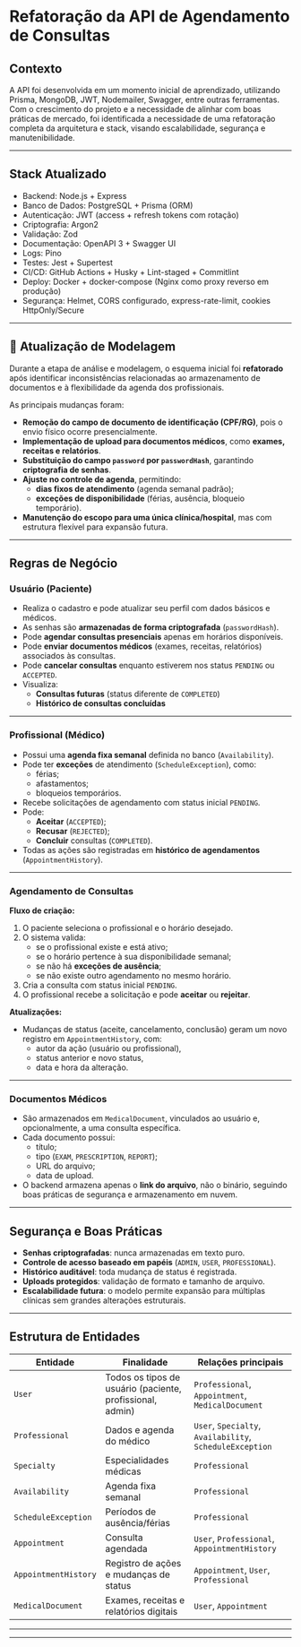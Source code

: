 # Refatoração da API de Agendamento de Consultas

## Contexto
A API foi desenvolvida em um momento inicial de aprendizado, utilizando Prisma, MongoDB, JWT, Nodemailer, Swagger, entre outras ferramentas.
Com o crescimento do projeto e a necessidade de alinhar com boas práticas de mercado, foi identificada a necessidade de uma refatoração completa da arquitetura e stack, visando escalabilidade, segurança e manutenibilidade.

---

## Stack Atualizado
- Backend: Node.js + Express
- Banco de Dados: PostgreSQL + Prisma (ORM)
- Autenticação: JWT (access + refresh tokens com rotação)
- Criptografia: Argon2
- Validação: Zod
- Documentação: OpenAPI 3 + Swagger UI
- Logs: Pino
- Testes: Jest + Supertest
- CI/CD: GitHub Actions + Husky + Lint-staged + Commitlint
- Deploy: Docker + docker-compose (Nginx como proxy reverso em produção)
- Segurança: Helmet, CORS configurado, express-rate-limit, cookies HttpOnly/Secure

---

## 🔄 Atualização de Modelagem

Durante a etapa de análise e modelagem, o esquema inicial foi **refatorado** após identificar inconsistências relacionadas ao armazenamento de documentos e à flexibilidade da agenda dos profissionais.

As principais mudanças foram:

- **Remoção do campo de documento de identificação (CPF/RG)**, pois o envio físico ocorre presencialmente.
- **Implementação de upload para documentos médicos**, como **exames, receitas e relatórios**.
- **Substituição do campo `password` por `passwordHash`**, garantindo **criptografia de senhas**.
- **Ajuste no controle de agenda**, permitindo:
  - **dias fixos de atendimento** (agenda semanal padrão);
  - **exceções de disponibilidade** (férias, ausência, bloqueio temporário).
- **Manutenção do escopo para uma única clínica/hospital**, mas com estrutura flexível para expansão futura.

---

## Regras de Negócio

### Usuário (Paciente)
- Realiza o cadastro e pode atualizar seu perfil com dados básicos e médicos.
- As senhas são **armazenadas de forma criptografada** (`passwordHash`).
- Pode **agendar consultas presenciais** apenas em horários disponíveis.
- Pode **enviar documentos médicos** (exames, receitas, relatórios) associados às consultas.
- Pode **cancelar consultas** enquanto estiverem nos status `PENDING` ou `ACCEPTED`.
- Visualiza:
  - **Consultas futuras** (status diferente de `COMPLETED`)
  - **Histórico de consultas concluídas**

---

### Profissional (Médico)
- Possui uma **agenda fixa semanal** definida no banco (`Availability`).
- Pode ter **exceções** de atendimento (`ScheduleException`), como:
  - férias;
  - afastamentos;
  - bloqueios temporários.
- Recebe solicitações de agendamento com status inicial `PENDING`.
- Pode:
  - **Aceitar** (`ACCEPTED`);
  - **Recusar** (`REJECTED`);
  - **Concluir** consultas (`COMPLETED`).
- Todas as ações são registradas em **histórico de agendamentos** (`AppointmentHistory`).

---

### Agendamento de Consultas
**Fluxo de criação:**
1. O paciente seleciona o profissional e o horário desejado.  
2. O sistema valida:
   - se o profissional existe e está ativo;
   - se o horário pertence à sua disponibilidade semanal;
   - se não há **exceções de ausência**;
   - se não existe outro agendamento no mesmo horário.
3. Cria a consulta com status inicial `PENDING`.
4. O profissional recebe a solicitação e pode **aceitar** ou **rejeitar**.

**Atualizações:**
- Mudanças de status (aceite, cancelamento, conclusão) geram um novo registro em `AppointmentHistory`, com:
  - autor da ação (usuário ou profissional),
  - status anterior e novo status,
  - data e hora da alteração.

---

### Documentos Médicos
- São armazenados em `MedicalDocument`, vinculados ao usuário e, opcionalmente, a uma consulta específica.
- Cada documento possui:
  - título;
  - tipo (`EXAM`, `PRESCRIPTION`, `REPORT`);
  - URL do arquivo;
  - data de upload.
- O backend armazena apenas o **link do arquivo**, não o binário, seguindo boas práticas de segurança e armazenamento em nuvem.

---

##  Segurança e Boas Práticas
- **Senhas criptografadas**: nunca armazenadas em texto puro.  
- **Controle de acesso baseado em papéis** (`ADMIN`, `USER`, `PROFESSIONAL`).  
- **Histórico auditável**: toda mudança de status é registrada.  
- **Uploads protegidos**: validação de formato e tamanho de arquivo.  
- **Escalabilidade futura**: o modelo permite expansão para múltiplas clínicas sem grandes alterações estruturais.

---

##  Estrutura de Entidades

| Entidade | Finalidade | Relações principais |
|-----------|-------------|--------------------|
| `User` | Todos os tipos de usuário (paciente, profissional, admin) | `Professional`, `Appointment`, `MedicalDocument` |
| `Professional` | Dados e agenda do médico | `User`, `Specialty`, `Availability`, `ScheduleException` |
| `Specialty` | Especialidades médicas | `Professional` |
| `Availability` | Agenda fixa semanal | `Professional` |
| `ScheduleException` | Períodos de ausência/férias | `Professional` |
| `Appointment` | Consulta agendada | `User`, `Professional`, `AppointmentHistory` |
| `AppointmentHistory` | Registro de ações e mudanças de status | `Appointment`, `User`, `Professional` |
| `MedicalDocument` | Exames, receitas e relatórios digitais | `User`, `Appointment` |

---



---


